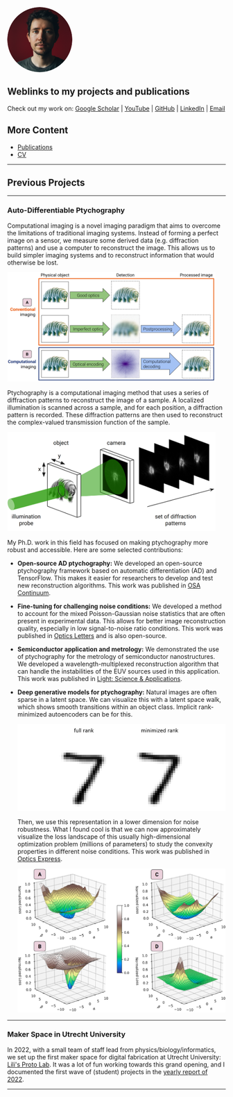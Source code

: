 <style>
@media (prefers-color-scheme: dark) {
  body {
    background-color: #1e1e1e;
    color: #f0f0f0;
  }

  a {
    color: #4dbbff;
  }

  h1, h2, h3, h4, h5, h6 {
    color: #f0f0f0;
  }

  pre, code {
    background-color: #2d2d2d;
    border: 1px solid #444;
  }

  strong {
    color: #f0f0f0;
  }
}
</style>

<img src="/assets/img/me.png" alt="Jacob Seifert" style="width: 150px; border-radius: 50%;">

## Weblinks to my projects and publications

Check out my work on: 
[Google Scholar](https://scholar.google.com/citations?user=Ag36EtoAAAAJ) | [YouTube](https://www.youtube.com/@JacobSeifert) | [GitHub](https://github.com/Duxon) | [LinkedIn](https://www.linkedin.com/in/jacob-seifert-458933152/) | [Email](mailto:derduxon+github.io@gmail.com)

## More Content

*   [Publications](/publications)
*   [CV](/assets/pdf/CV.pdf)

---

## Previous Projects
---
### Auto-Differentiable Ptychography
Computational imaging is a novel imaging paradigm that aims to overcome the limitations of traditional imaging systems. Instead of forming a perfect image on a sensor, we measure some derived data (e.g. diffraction patterns) and use a computer to reconstruct the image. This allows us to build simpler imaging systems and to reconstruct information that would otherwise be lost.

<img src="/assets/img/paradigms.png" alt="Paradigms" style="width: 480px;"/>

Ptychography is a computational imaging method that uses a series of diffraction patterns to reconstruct the image of a sample. A localized illumination is scanned across a sample, and for each position, a diffraction pattern is recorded. These diffraction patterns are then used to reconstruct the complex-valued transmission function of the sample.

<img src="/assets/img/minimal_setup.png" alt="Minimal Setup" style="width: 480px;"/>

My Ph.D. work in this field has focused on making ptychography more robust and accessible. Here are some selected contributions:

*   **Open-source AD ptychography:** We developed an open-source ptychography framework based on automatic differentiation (AD) and TensorFlow. This makes it easier for researchers to develop and test new reconstruction algorithms. This work was published in [OSA Continuum](https://doi.org/10.1364/OSAC.411174).

*   **Fine-tuning for challenging noise conditions:** We developed a method to account for the mixed Poisson-Gaussian noise statistics that are often present in experimental data. This allows for better image reconstruction quality, especially in low signal-to-noise ratio conditions. This work was published in [Optics Letters](https://doi.org/10.1364/OL.502344) and is also open-source.

*   **Semiconductor application and metrology:** We demonstrated the use of ptychography for the metrology of semiconductor nanostructures. We developed a wavelength-multiplexed reconstruction algorithm that can handle the instabilities of the EUV sources used in this application. This work was published in [Light: Science & Applications](https://doi.org/10.1038/s41377-024-01558-3).

*   **Deep generative models for ptychography:** Natural images are often sparse in a latent space. We can visualize this with a latent space walk, which shows smooth transitions within an object class. Implicit rank-minimized autoencoders can be for this.

    <img src="/assets/img/AE_comparison.gif" alt="Latent Space Walk" style="width: 480px;"/>

    Then, we use this representation in a lower dimension for noise robustness. What I found cool is that we can now approximately visualize the loss landscape of this usually high-dimensional optimization problem (millions of parameters) to study the convexity properties in different noise conditions. This work was published in [Optics Express](https://doi.org/10.1364/OE.513556).

    <img src="/assets/img/loss_landscapes.jpeg" alt="Loss Landscapes" style="width: 480px;"/>

---
### Maker Space in Utrecht University
In 2022, with a small team of staff lead from physics/biology/informatics, we set up the first maker space for digital fabrication at Utrecht University: [Lili's Proto Lab](https://www.uu.nl/en/research/lilis-proto-lab). It was a lot of fun working towards this grand opening, and I documented the first wave of (student) projects in the [yearly report of 2022](https://github.com/LilisProtoLab/LPL_yearly_report_2022/blob/main/LPL_report_2022.pdf).

---


